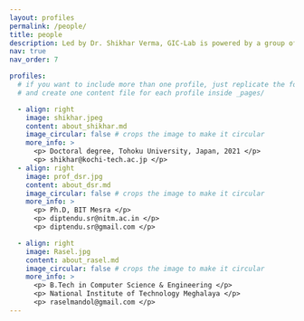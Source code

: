 ```yaml
---
layout: profiles
permalink: /people/
title: people
description: Led by Dr. Shikhar Verma, GIC-Lab is powered by a group of curious minds who enjoy solving problems together. From faculty mentors to student researchers, everyone brings something unique to the table. Meet the people behind our work — those who make ideas happen through collaboration, creativity, and dedication.
nav: true
nav_order: 7

profiles:
  # if you want to include more than one profile, just replicate the following block
  # and create one content file for each profile inside _pages/

  - align: right
    image: shikhar.jpeg
    content: about_shikhar.md
    image_circular: false # crops the image to make it circular
    more_info: >
      <p> Doctoral degree, Tohoku University, Japan, 2021 </p>
      <p> shikhar@kochi-tech.ac.jp </p>
  - align: right
    image: prof_dsr.jpg
    content: about_dsr.md
    image_circular: false # crops the image to make it circular
    more_info: >
      <p> Ph.D, BIT Mesra </p>
      <p> diptendu.sr@nitm.ac.in </p>
      <p> diptendu.sr@gmail.com </p>

  - align: right
    image: Rasel.jpg
    content: about_rasel.md
    image_circular: false # crops the image to make it circular
    more_info: >
      <p> B.Tech in Computer Science & Engineering </p>
      <p> National Institute of Technology Meghalaya </p>
      <p> raselmandol@gmail.com </p>
---
```

